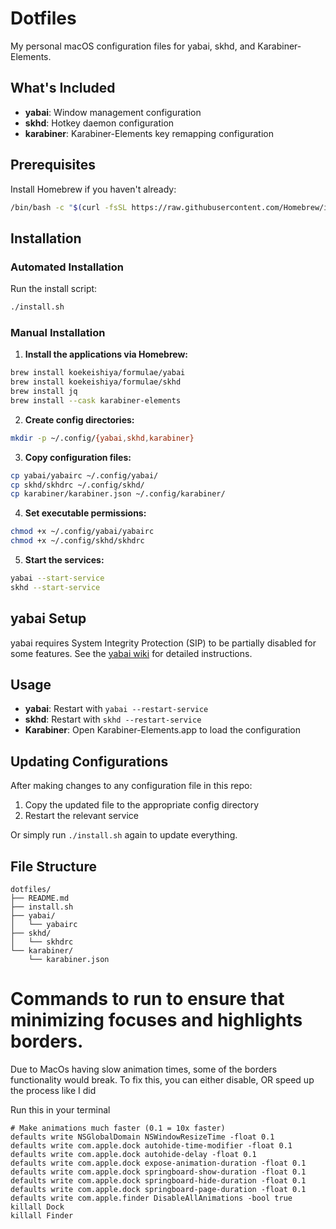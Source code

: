 # Dotfiles

My personal macOS configuration files for yabai, skhd, and Karabiner-Elements.

## What's Included

- **yabai**: Window management configuration
- **skhd**: Hotkey daemon configuration  
- **karabiner**: Karabiner-Elements key remapping configuration

## Prerequisites

Install Homebrew if you haven't already:
```bash
/bin/bash -c "$(curl -fsSL https://raw.githubusercontent.com/Homebrew/install/HEAD/install.sh)"
```

## Installation

### Automated Installation
Run the install script:
```bash
./install.sh
```

### Manual Installation

1. **Install the applications via Homebrew:**
```bash
brew install koekeishiya/formulae/yabai
brew install koekeishiya/formulae/skhd
brew install jq
brew install --cask karabiner-elements
```

2. **Create config directories:**
```bash
mkdir -p ~/.config/{yabai,skhd,karabiner}
```

3. **Copy configuration files:**
```bash
cp yabai/yabairc ~/.config/yabai/
cp skhd/skhdrc ~/.config/skhd/
cp karabiner/karabiner.json ~/.config/karabiner/
```

4. **Set executable permissions:**
```bash
chmod +x ~/.config/yabai/yabairc
chmod +x ~/.config/skhd/skhdrc
```

5. **Start the services:**
```bash
yabai --start-service
skhd --start-service
```

## yabai Setup

yabai requires System Integrity Protection (SIP) to be partially disabled for some features. See the [yabai wiki](https://github.com/koekeishiya/yabai/wiki/Disabling-System-Integrity-Protection) for detailed instructions.

## Usage

- **yabai**: Restart with `yabai --restart-service`
- **skhd**: Restart with `skhd --restart-service`
- **Karabiner**: Open Karabiner-Elements.app to load the configuration

## Updating Configurations

After making changes to any configuration file in this repo:

1. Copy the updated file to the appropriate config directory
2. Restart the relevant service

Or simply run `./install.sh` again to update everything.

## File Structure

```
dotfiles/
├── README.md
├── install.sh
├── yabai/
│   └── yabairc
├── skhd/
│   └── skhdrc
└── karabiner/
    └── karabiner.json
```

# Commands to run to ensure that minimizing focuses and highlights borders.

Due to MacOs having slow animation times, some of the borders functionality would break. To fix this, you can either disable, OR speed up the process like I did

Run this in your terminal
```
# Make animations much faster (0.1 = 10x faster)
defaults write NSGlobalDomain NSWindowResizeTime -float 0.1
defaults write com.apple.dock autohide-time-modifier -float 0.1
defaults write com.apple.dock autohide-delay -float 0.1
defaults write com.apple.dock expose-animation-duration -float 0.1
defaults write com.apple.dock springboard-show-duration -float 0.1
defaults write com.apple.dock springboard-hide-duration -float 0.1
defaults write com.apple.dock springboard-page-duration -float 0.1
defaults write com.apple.finder DisableAllAnimations -bool true
killall Dock
killall Finder
```
